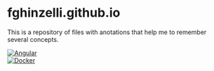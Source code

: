 # fghinzelli.github.io
This is a repository of files with anotations that help me to remember several concepts.

<a href="https://fghinzelli.github.io/angular"><img alt="Angular" src="https://img.shields.io/badge/-Angular-DD0031?style=for-the-badge&logo=angular&logoColor=white" /></a><br>
<a href="https://fghinzelli.github.io/docker"><img alt="Docker" src="https://img.shields.io/badge/-Docker-46a2f1?style=for-the-badge&logo=docker&logoColor=white" /></a><br>


